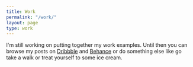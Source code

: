 ```yaml
---
title: Work
permalink: "/work/"
layout: page
type: work
---
```


I'm still working on putting together my work examples. Until then you can browse my posts on [Dribbble](https://dribbble.com/philcoffman) and [Behance](https://www.behance.net/philcoffman) or do something else like go take a walk or treat yourself to some ice cream.
